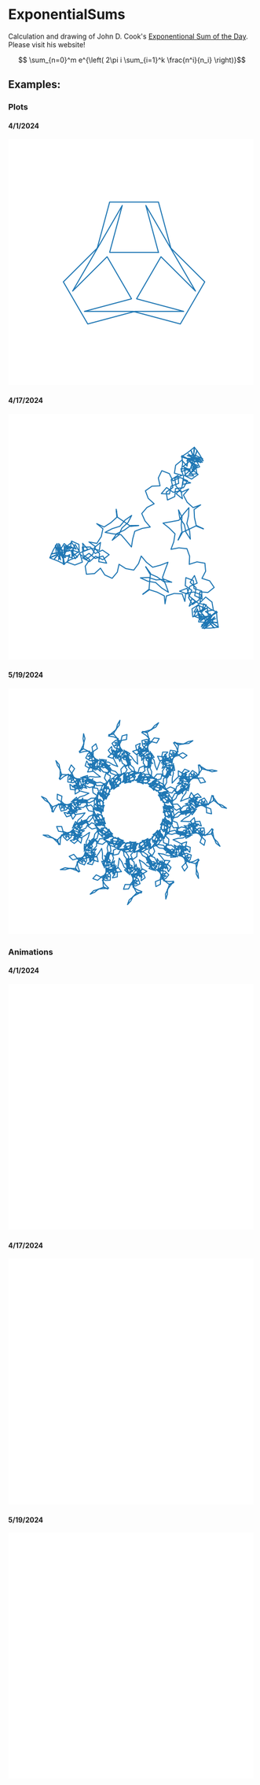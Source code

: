 # ExponentialSums
Calculation and drawing of John D. Cook's [Exponentional Sum of the Day](https://www.johndcook.com/expsum/). Please visit his website!

```math
    \sum_{n=0}^m
        e^{\left( 2\pi i \sum_{i=1}^k \frac{n^i}{n_i} \right)}
```

## Examples: 

### Plots
#### 4/1/2024
![example](Days/24/04/4-1-24.png)
#### 4/17/2024
![example](Days/24/04/4-17-24.png)
#### 5/19/2024
![example](Days/24/05/5-19-24.png)

### Animations
#### 4/1/2024
![example](Days/24/04/4-1-24.gif)
#### 4/17/2024
![example](Days/24/04/4-17-24.gif)
#### 5/19/2024
![example](Days/24/05/5-19-24.gif)
